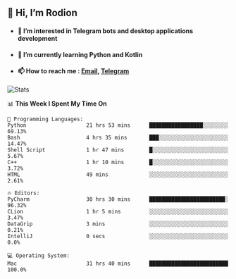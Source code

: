 ## 👋 Hi, I’m Rodion
- #### 👀 I’m interested in Telegram bots and desktop applications development
- #### 🌱 I’m currently learning Python and Kotlin
- #### 📫 How to reach me : [Email](mailto:me@lavn.ml), [Telegram](https://t.me/fast_geek)

![Stats](https://github-readme-stats.vercel.app/api?username=fast-geek&show_icons=true&theme=react&hide=issues&count_private=true&layout=compact)


<!--START_SECTION:waka-->
📊 **This Week I Spent My Time On** 

```text
💬 Programming Languages: 
Python                   21 hrs 53 mins      █████████████████░░░░░░░░   69.13% 
Bash                     4 hrs 35 mins       ███░░░░░░░░░░░░░░░░░░░░░░   14.47% 
Shell Script             1 hr 47 mins        █░░░░░░░░░░░░░░░░░░░░░░░░   5.67% 
C++                      1 hr 10 mins        █░░░░░░░░░░░░░░░░░░░░░░░░   3.72% 
HTML                     49 mins             ░░░░░░░░░░░░░░░░░░░░░░░░░   2.61%

🔥 Editors: 
PyCharm                  30 hrs 30 mins      ████████████████████████░   96.32% 
CLion                    1 hr 5 mins         ░░░░░░░░░░░░░░░░░░░░░░░░░   3.47% 
DataGrip                 3 mins              ░░░░░░░░░░░░░░░░░░░░░░░░░   0.21% 
IntelliJ                 0 secs              ░░░░░░░░░░░░░░░░░░░░░░░░░   0.0%

💻 Operating System: 
Mac                      31 hrs 40 mins      █████████████████████████   100.0%

```


<!--END_SECTION:waka-->
